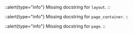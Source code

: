 


::alert{type="info"}Missing docstring for `layout`. ::



::alert{type="info"}Missing docstring for `page_container`. ::



::alert{type="info"}Missing docstring for `page`. ::


